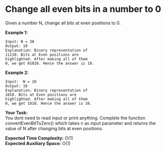 # Change all even bits in a number to 0

Given a number N, change all bits at even positions to 0.

**Example 1:**
```
Input: N = 30
Output: 10 
Explanation: Binary representation of 
11110. Bits at Even positions are 
highlighted. After making all of them 
0, we get 01010. Hence the answer is 10.
```
**Example 2:**
```
Input:  N = 10
Output: 10
Explanation: Binary representation of 
1010. Bits at Even positions are 
highlighted. After making all of them 
0, we get 1010. Hence the answer is 10.
```
**Your Task:**<br>
You dont need to read input or print anything. Complete the function convertEvenBitToZero() which takes n as input parameter and returns the value of N after changing bits at even positions.

**Expected Time Complexity:** O(1)<br>
**Expected Auxiliary Space:** O(1)
